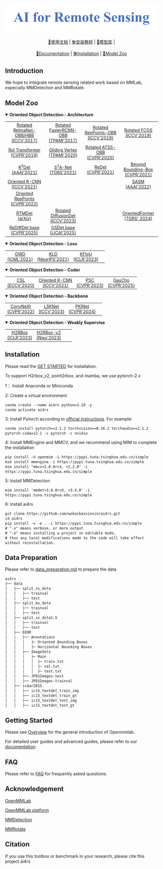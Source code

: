 <div align="center">
  <img src="resources/ai4rs-logo.png" width="800"/>
</div>



<div align="center">

[📘使用文档](https://mmrotate.readthedocs.io/zh_CN/1.x/) &#124;
[🛠️安装教程](https://mmrotate.readthedocs.io/zh_CN/1.x/get_started.html) &#124;
[👀模型库](https://mmrotate.readthedocs.io/zh_CN/1.x/model_zoo.html) &#124;


[📘Documentation](https://mmrotate.readthedocs.io/en/1.x/) &#124;
[🛠️Installation](https://mmrotate.readthedocs.io/en/1.x/get_started.html) &#124;
[👀Model Zoo](https://mmrotate.readthedocs.io/en/1.x/model_zoo.html) 

</div>




## Introduction


<!--希望在MMLab基础上，特别是MMDetection、MMRotate的基础上集成遥感相关的工作。-->
We hope to integrate remote sensing related work based on MMLab, especially MMDetection and MMRotate.


## Model Zoo

<details open>
<summary><b>Oriented Object Detection - Architecture </b></summary>

|     |     |     |     |
| :---: | :---: | :---: | :---: |
| [Rotated RetinaNet-OBB/HBB<br>(ICCV'2017)](configs/rotated_retinanet/README.md) | [Rotated FasterRCNN-OBB<br>(TPAMI'2017)](configs/rotated_faster_rcnn/README.md) | [Rotated RepPoints-OBB<br>(ICCV'2019)](configs/rotated_reppoints/README.md) | [Rotated FCOS<br>(ICCV'2019)](configs/rotated_fcos/README.md) |
| [RoI Transformer<br>(CVPR'2019)](configs/roi_trans/README.md) | [Gliding Vertex<br>(TPAMI'2020)](configs/gliding_vertex/README.md) | [Rotated ATSS-OBB<br>(CVPR'2020)](configs/rotated_atss/README.md) |  |
| [R<sup>3</sup>Det<br>(AAAI'2021)](configs/r3det/README.md) | [S<sup>2</sup>A-Net<br>(TGRS'2021)](configs/s2anet/README.md) | [ReDet<br>(CVPR'2021)](configs/redet/README.md) | [Beyond Bounding-Box<br>(CVPR'2021)](configs/cfa/README.md) |
| [Oriented R-CNN<br>(ICCV'2021)](configs/oriented_rcnn/README.md) |  |  | [SASM<br>(AAAI'2022)](configs/sasm_reppoints/README.md) |
| [Oriented RepPoints<br>(CVPR'2022)](configs/oriented_reppoints/README.md) |  |  |  |
| [RTMDet<br>(arXiv)](configs/rotated_rtmdet/README.md) | [Rotated DiffusionDet<br>(ICCV'2023)](./projects/rotated_DiffusionDet/README.md) |  | [OrientedFormer<br>(TGRS' 2024)](projects/OrientedFormer/README.md)|
|[ReDiffDet base<br>(CVPR'2025)](./projects/GSDet_baseline/README_ReDiffDet_baseline.md)|[GSDet base<br>(IJCAI'2025)](./projects/GSDet_baseline/README_GSDet_baseline.md)|||

</details>


<details open>
<summary><b>Oriented Object Detection - Loss</b></summary>

|     |     |     |     |
| :---: | :---: | :---: | :---: |
| [GWD<br>(ICML'2021)](configs/gwd/README.md) | [KLD<br>(NeurIPS'2021)](configs/kld/README.md) | [KFIoU<br>(ICLR'2023)](configs/kfiou/README.md) | |
</details>

<details open>
<summary><b>Oriented Object Detection - Coder</b></summary>

|     |     |     |     |
| :---: | :---: | :---: | :---: |
| [CSL<br>(ECCV'2020)](configs/csl/README.md) | [Oriented R-CNN<br>(ICCV'2021)](configs/oriented_rcnn/README.md) | [PSC<br>(CVPR'2023)](configs/psc/README.md) | [GauCho<br>(CVPR'2025)](projects/GauCho/README.md) |
</details>


<details open>
<summary><b>Oriented Object Detection - Backbone</b></summary>

|     |     |     |     |
| :---: | :---: | :---: | :---: |
| [ConvNeXt<br>(CVPR'2022)](./configs/convnext/README.md)| [LSKNet<br>(ICCV'2023)](projects/LSKNet/README.md)     |   [PKINet<br>(CVPR'2024)](./projects/PKINet/README.md)  |     |
</details>


<details open>
<summary><b>Oriented Object Detection - Weakly Supervise</b></summary>

|     |     |     |     |
| :---: | :---: | :---: | :---: |
| [H2RBox<br>(ICLR'2023)](configs/h2rbox/README.md) | [H2RBox-v2<br>(Nips'2023)](configs/h2rbox_v2/README.md) |     |     |   
</details>



## Installation


<!--请参考[快速入门文档](https://mmrotate.readthedocs.io/zh_CN/1.x/get_started.html)进行安装。-->
Please read the [GET STARTED](https://mmrotate.readthedocs.io/zh_CN/1.x/get_started.html) for installation.


To support H2rbox_v2, point2rbox, and mamba, we use pytorch-2.x


<!--**第一步：** 安装Anaconda 或 Miniconda-->

1： Install Anaconda or Miniconda

<!--**第二步：** 创建一个虚拟环境并且切换至该虚拟环境中-->

2: Create a virtual environment

```
conda create --name ai4rs python=3.10 -y
conda activate ai4rs
```

<!--**第三步：** 根据 [Pytorch的官方说明](https://pytorch.org/get-started/previous-versions/) 安装Pytorch, 例如：-->

3: Install Pytorch according to [official instructions](https://pytorch.org/get-started/previous-versions/). For example:

```
conda install pytorch==2.1.2 torchvision==0.16.2 torchaudio==2.1.2 pytorch-cuda=12.1 -c pytorch -c nvidia
```

<!--**第四步：** 安装 MMEngine 和 MMCV, 并且我们建议使用 MIM 来完成安装-->

4: Install MMEngine and MMCV, and we recommend using MIM to complete the installation


```
pip install -U openmim -i https://pypi.tuna.tsinghua.edu.cn/simple
mim install mmengine -i https://pypi.tuna.tsinghua.edu.cn/simple
mim install "mmcv>2.0.0rc4, <2.2.0" -i https://pypi.tuna.tsinghua.edu.cn/simple
```

<!--**第五步：** 安装 MMDetection-->

5: Install MMDetection

```
mim install 'mmdet>3.0.0rc6, <3.4.0' -i https://pypi.tuna.tsinghua.edu.cn/simple
```

<!--**第六步：** 安装 ai4rs-->

6: Install ai4rs

```
git clone https://github.com/wokaikaixinxin/ai4rs.git
cd ai4rs
pip install -v -e . -i https://pypi.tuna.tsinghua.edu.cn/simple
# "-v" means verbose, or more output
# "-e" means installing a project in editable mode,
# thus any local modifications made to the code will take effect without reinstallation.
```


## Data Preparation


<!--请参考 [data_preparation.md](tools/data/README.md) 进行数据集准备-->
Please refer to [data_preparation.md](tools/data/README.md) to prepare the data


```
ai4rs
├── data
│   ├── split_ss_dota
│   │   ├── trainval
│   │   ├── test
│   ├── split_ms_dota
│   │   ├── trainval
│   │   ├── test
│   ├── split_ss_dota1.5
│   │   ├── trainval
│   │   ├── test
│   ├── DIOR
│   │   ├── Annotations
│   │   │   ├─ Oriented Bounding Boxes
│   │   │   ├─ Horizontal Bounding Boxes
│   │   ├── ImageSets
│   │   │   ├─ Main
│   │   │   │  ├─ train.txt
│   │   │   │  ├─ val.txt
│   │   │   │  ├─ test.txt
│   │   ├── JPEGImages-test
│   │   ├── JPEGImages-trainval
│   ├── icdar2015
│   │   ├── ic15_textdet_train_img
│   │   ├── ic15_textdet_train_gt
│   │   ├── ic15_textdet_test_img
│   │   ├── ic15_textdet_test_gt
```

## Getting Started

<!--请阅读[概述](https://mmrotate.readthedocs.io/zh_CN/1.x/get_started.html)对 Openmmlab 进行初步的了解。-->

Please see [Overview](https://mmrotate.readthedocs.io/en/1.x/overview.html) for the general introduction of Openmmlab.

<!--为了帮助用户更进一步了解 Openmmlab，我们准备了用户指南和进阶指南，请阅读我们的[文档](https://mmrotate.readthedocs.io/zh_CN/1.x/)：-->

For detailed user guides and advanced guides, please refer to our [documentation](https://mmrotate.readthedocs.io/en/1.x/):


## FAQ

<!--请参考 [FAQ](docs/en/notes/faq.md) 了解其他用户的常见问题。-->

Please refer to [FAQ](docs/en/notes/faq.md) for frequently asked questions.


## Acknowledgement

[OpenMMLab](https://openmmlab.com)

[OpenMMLab platform](https://platform.openmmlab.com)

[MMDetection](https://github.com/open-mmlab/mmdetection)

[MMRotate](https://github.com/open-mmlab/MMRotate)

## Citation

<!--如果你在研究中使用了本项目的代码或者性能基准，请参考如下 bibtex 引用 ai4rs-->

If you use this toolbox or benchmark in your research, please cite this project ai4rs

```bibtex

```



